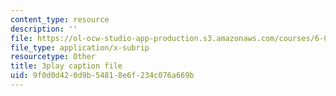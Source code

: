 ```yaml
---
content_type: resource
description: ''
file: https://ol-ocw-studio-app-production.s3.amazonaws.com/courses/6-004-computation-structures-spring-2017/9f0d0d420d9b54818e6f234c076a669b_58edfKe-LO8.vtt
file_type: application/x-subrip
resourcetype: Other
title: 3play caption file
uid: 9f0d0d42-0d9b-5481-8e6f-234c076a669b
---
```

